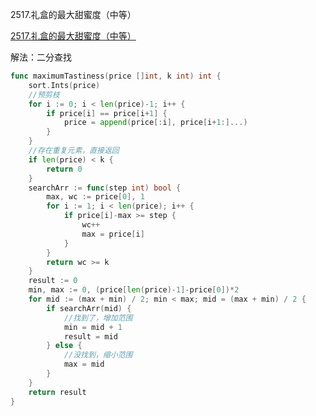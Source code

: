 2517.礼盒的最大甜蜜度（中等）

[2517.礼盒的最大甜蜜度（中等）](https://leetcode.cn/problems/maximum-tastiness-of-candy-basket/)



解法：二分查找



```go
func maximumTastiness(price []int, k int) int {
	sort.Ints(price)
	//预剪枝
	for i := 0; i < len(price)-1; i++ {
		if price[i] == price[i+1] {
			price = append(price[:i], price[i+1:]...)
		}
	}
	//存在重复元素，直接返回
	if len(price) < k {
		return 0
	}
	searchArr := func(step int) bool {
		max, wc := price[0], 1
		for i := 1; i < len(price); i++ {
			if price[i]-max >= step {
				wc++
				max = price[i]
			}
		}
		return wc >= k
	}
	result := 0
	min, max := 0, (price[len(price)-1]-price[0])*2
	for mid := (max + min) / 2; min < max; mid = (max + min) / 2 {
		if searchArr(mid) {
			//找到了，增加范围
			min = mid + 1
			result = mid
		} else {
			//没找到，缩小范围
			max = mid
		}
	}
	return result
}
```
